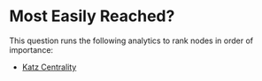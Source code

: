 # Most Easily Reached?

This question runs the following analytics to rank nodes in order of
importance:

-   [Katz
    Centrality](../ext/docs/CoreAnalyticView/src/au/gov/asd/tac/constellation/views/analyticview/analytic-katz-centrality.md)
